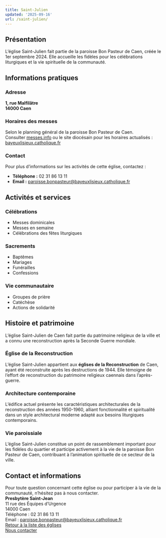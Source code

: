 ```yaml
---
title: Saint-Julien
updated: '2025-09-16'
url: /saint-julien/
---
```


## Présentation

L’église Saint-Julien fait partie de la paroisse Bon Pasteur de Caen, créée le 1er septembre 2024. Elle accueille les fidèles pour les célébrations liturgiques et la vie spirituelle de la communauté.

## Informations pratiques

### Adresse

**1, rue Malfilâtre**  
**14000 Caen**

### Horaires des messes

Selon le planning général de la paroisse Bon Pasteur de Caen.  
Consulter [messes.info](https://messes.info) ou le site diocésain pour les horaires actualisés :  
[bayeuxlisieux.catholique.fr](https://bayeuxlisieux.catholique.fr/paroisses/bon-pasteur-de-caen/horaires-des-messes/)

### Contact

Pour plus d’informations sur les activités de cette église, contactez :

  * **Téléphone :** 02 31 86 13 11
  * **Email :** paroisse.bonpasteur@bayeuxlisieux.catholique.fr

## Activités et services

### Célébrations

  * Messes dominicales
  * Messes en semaine
  * Célébrations des fêtes liturgiques

### Sacrements

  * Baptêmes
  * Mariages
  * Funérailles
  * Confessions

### Vie communautaire

  * Groupes de prière
  * Catéchèse
  * Actions de solidarité

## Histoire et patrimoine

L’église Saint-Julien de Caen fait partie du patrimoine religieux de la ville et a connu une reconstruction après la Seconde Guerre mondiale.

### Église de la Reconstruction

L’église Saint-Julien appartient aux **églises de la Reconstruction** de Caen, ayant été reconstruite après les destructions de 1944. Elle témoigne de l’effort de reconstruction du patrimoine religieux caennais dans l’après-guerre.

### Architecture contemporaine

L’édifice actuel présente les caractéristiques architecturales de la reconstruction des années 1950-1960, alliant fonctionnalité et spiritualité dans un style architectural moderne adapté aux besoins liturgiques contemporains.

### Vie paroissiale

L’église Saint-Julien constitue un point de rassemblement important pour les fidèles du quartier et participe activement à la vie de la paroisse Bon Pasteur de Caen, contribuant à l’animation spirituelle de ce secteur de la ville.

## Contact et informations

Pour toute question concernant cette église ou pour participer à la vie de la communauté, n’hésitez pas à nous contacter.  
**Presbytère Saint-Jean**  
11 rue des Équipes d’Urgence  
14000 Caen  
Téléphone : 02 31 86 13 11  
Email : paroisse.bonpasteur@bayeuxlisieux.catholique.fr  
[Retour à la liste des églises](/Les-églises)  
[Nous contacter](/infos/contact)